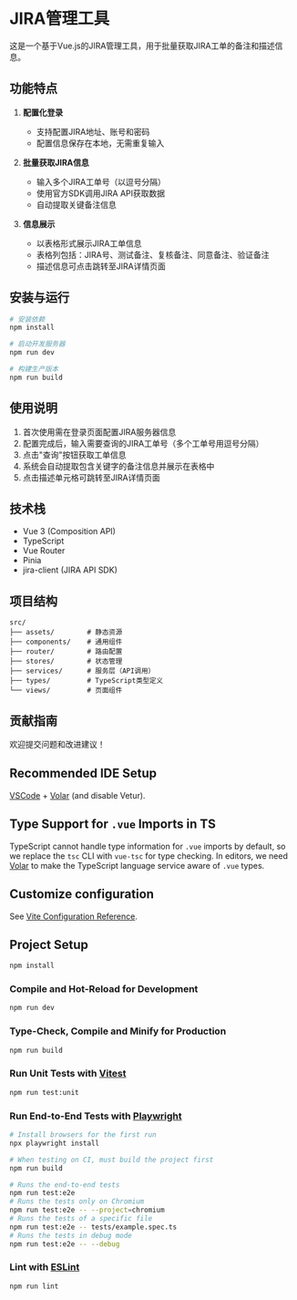 # JIRA管理工具

这是一个基于Vue.js的JIRA管理工具，用于批量获取JIRA工单的备注和描述信息。

## 功能特点

1. **配置化登录**
   - 支持配置JIRA地址、账号和密码
   - 配置信息保存在本地，无需重复输入

2. **批量获取JIRA信息**
   - 输入多个JIRA工单号（以逗号分隔）
   - 使用官方SDK调用JIRA API获取数据
   - 自动提取关键备注信息

3. **信息展示**
   - 以表格形式展示JIRA工单信息
   - 表格列包括：JIRA号、测试备注、复核备注、同意备注、验证备注
   - 描述信息可点击跳转至JIRA详情页面

## 安装与运行

```bash
# 安装依赖
npm install

# 启动开发服务器
npm run dev

# 构建生产版本
npm run build
```

## 使用说明

1. 首次使用需在登录页面配置JIRA服务器信息
2. 配置完成后，输入需要查询的JIRA工单号（多个工单号用逗号分隔）
3. 点击"查询"按钮获取工单信息
4. 系统会自动提取包含关键字的备注信息并展示在表格中
5. 点击描述单元格可跳转至JIRA详情页面

## 技术栈

- Vue 3 (Composition API)
- TypeScript
- Vue Router
- Pinia
- jira-client (JIRA API SDK)

## 项目结构

```
src/
├── assets/        # 静态资源
├── components/    # 通用组件
├── router/        # 路由配置
├── stores/        # 状态管理
├── services/      # 服务层（API调用）
├── types/         # TypeScript类型定义
└── views/         # 页面组件
```

## 贡献指南

欢迎提交问题和改进建议！

## Recommended IDE Setup

[VSCode](https://code.visualstudio.com/) + [Volar](https://marketplace.visualstudio.com/items?itemName=Vue.volar) (and disable Vetur).

## Type Support for `.vue` Imports in TS

TypeScript cannot handle type information for `.vue` imports by default, so we replace the `tsc` CLI with `vue-tsc` for type checking. In editors, we need [Volar](https://marketplace.visualstudio.com/items?itemName=Vue.volar) to make the TypeScript language service aware of `.vue` types.

## Customize configuration

See [Vite Configuration Reference](https://vite.dev/config/).

## Project Setup

```sh
npm install
```

### Compile and Hot-Reload for Development

```sh
npm run dev
```

### Type-Check, Compile and Minify for Production

```sh
npm run build
```

### Run Unit Tests with [Vitest](https://vitest.dev/)

```sh
npm run test:unit
```

### Run End-to-End Tests with [Playwright](https://playwright.dev)

```sh
# Install browsers for the first run
npx playwright install

# When testing on CI, must build the project first
npm run build

# Runs the end-to-end tests
npm run test:e2e
# Runs the tests only on Chromium
npm run test:e2e -- --project=chromium
# Runs the tests of a specific file
npm run test:e2e -- tests/example.spec.ts
# Runs the tests in debug mode
npm run test:e2e -- --debug
```

### Lint with [ESLint](https://eslint.org/)

```sh
npm run lint
```

